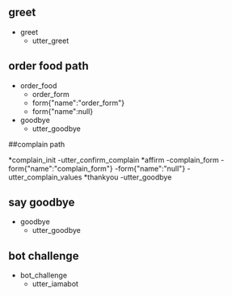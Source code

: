 ## greet
* greet
	- utter_greet

<!-- ## path 1
* order_food
	- info_form
	- form{"name": "info_form"}
	- form{"name":null}
	- order_form
	- form{"name":"order_form"}
	- form{"name":null}
* goodbye
	- utter_goodbye -->

## order food path
* order_food
	- order_form
	- form{"name":"order_form"}
	- form{"name":null}
* goodbye
	- utter_goodbye





##complain path

*complain_init
    -utter_confirm_complain 
*affirm
    -complain_form
    -form{"name":"complain_form"}
    -form{"name":"null"}
    -utter_complain_values
*thankyou
    -utter_goodbye














## say goodbye
* goodbye
  - utter_goodbye

## bot challenge
* bot_challenge
  - utter_iamabot
